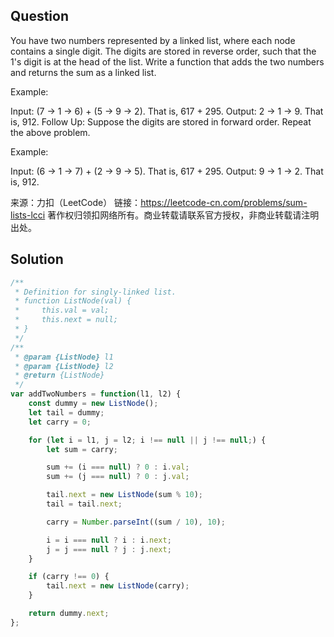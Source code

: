 ## Question

You have two numbers represented by a linked list, where each node contains a single digit. The digits are stored in reverse order, such that the 1's digit is at the head of the list. Write a function that adds the two numbers and returns the sum as a linked list.

Example:

Input: (7 -> 1 -> 6) + (5 -> 9 -> 2). That is, 617 + 295.
Output: 2 -> 1 -> 9. That is, 912.
Follow Up: Suppose the digits are stored in forward order. Repeat the above problem.

Example:

Input: (6 -> 1 -> 7) + (2 -> 9 -> 5). That is, 617 + 295.
Output: 9 -> 1 -> 2. That is, 912.

来源：力扣（LeetCode）
链接：https://leetcode-cn.com/problems/sum-lists-lcci
著作权归领扣网络所有。商业转载请联系官方授权，非商业转载请注明出处。

## Solution
```javascript
/**
 * Definition for singly-linked list.
 * function ListNode(val) {
 *     this.val = val;
 *     this.next = null;
 * }
 */
/**
 * @param {ListNode} l1
 * @param {ListNode} l2
 * @return {ListNode}
 */
var addTwoNumbers = function(l1, l2) {
    const dummy = new ListNode();
    let tail = dummy;
    let carry = 0;

    for (let i = l1, j = l2; i !== null || j !== null;) {
        let sum = carry;

        sum += (i === null) ? 0 : i.val;
        sum += (j === null) ? 0 : j.val;

        tail.next = new ListNode(sum % 10);
        tail = tail.next;

        carry = Number.parseInt((sum / 10), 10);

        i = i === null ? i : i.next;
        j = j === null ? j : j.next;
    }

    if (carry !== 0) {
        tail.next = new ListNode(carry);
    }

    return dummy.next;
};
```